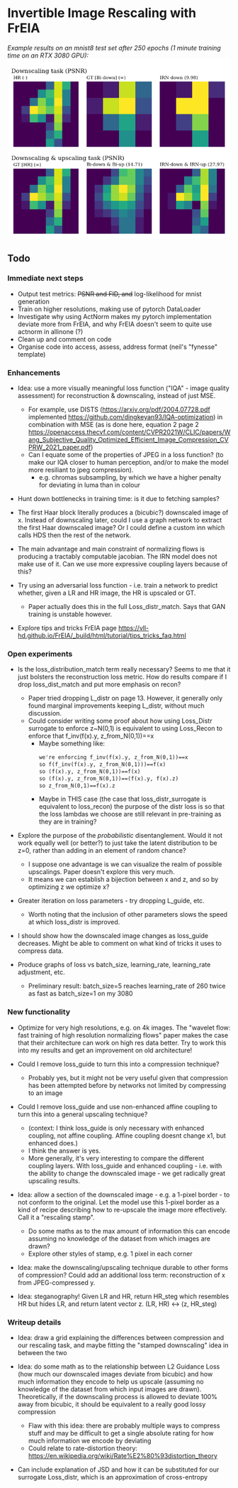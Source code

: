 # Invertible Image Rescaling with FrEIA

*Example results on an mnist8 test set after 250 epochs (1 minute training time on an RTX 3080 GPU):*
![Example output!](/output/out_1643816086_0.png "Example output")

## Todo

### Immediate next steps

- Output test metrics: ~~PSNR and FID, and~~ log-likelihood for mnist generation
- Train on higher resolutions, making use of pytorch DataLoader
- Investigate why using ActNorm makes my pytorch implementation deviate more from FrEIA, and why FrEIA doesn't seem to quite use actnorm in allinone (?)
- Clean up and comment on code
- Organise code into access, assess, address format (neil's "fynesse" template)

### Enhancements

- Idea: use a more visually meaningful loss function ("IQA" - image quality assessment) for reconstruction & downscaling, instead of just MSE.
  - For example, use DISTS (https://arxiv.org/pdf/2004.07728.pdf implemented https://github.com/dingkeyan93/IQA-optimization) in combination with MSE (as is done here, equation 2 page 2 https://openaccess.thecvf.com/content/CVPR2021W/CLIC/papers/Wang_Subjective_Quality_Optimized_Efficient_Image_Compression_CVPRW_2021_paper.pdf)
  - Can I equate some of the properties of JPEG in a loss function? (to make our IQA closer to human perception, and/or to make the model more resiliant to jpeg compression).
    - e.g. chromas subsampling, by which we have a higher penalty for deviating in luma than in colour

- Hunt down bottlenecks in training time: is it due to fetching samples?

- The first Haar block literally produces a (bicubic?) downscaled image of x. Instead of downscaling later, could I use a graph network to extract the first Haar downscaled image? Or I could define a custom inn which calls HDS then the rest of the network.

- The main advantage and main constraint of normalizing flows is producing a tractably computable jacobian. The IRN model does not make use of it. Can we use more expressive coupling layers because of this?

- Try using an adversarial loss function - i.e. train a network to predict whether, given a LR and HR image, the HR is upscaled or GT.
	- Paper actually does this in the full Loss_distr_match. Says that GAN training is unstable however.

- Explore tips and tricks FrEIA page https://vll-hd.github.io/FrEIA/_build/html/tutorial/tips_tricks_faq.html

### Open experiments

- Is the loss_distribution_match term really necessary? Seems to me that it just bolsters the reconstruction loss metric. How do results compare if I drop loss_dist_match and put more emphasis on recon?
  - Paper tried dropping L_distr on page 13. However, it generally only found marginal improvements keeping L_distr, without much discussion.
  - Could consider writing some proof about how using Loss_Distr surrogate to enforce z~N(0,1) is equivalent to using Loss_Recon to enforce that f_inv(f(x).y, z_from_N(0,1))==x
    - Maybe something like:
      ```
      we're enforcing f_inv(f(x).y, z_from_N(0,1))==x
      so f(f_inv(f(x).y, z_from_N(0,1)))==f(x)
      so (f(x).y, z_from_N(0,1))==f(x)
      so (f(x).y, z_from_N(0,1))==(f(x).y, f(x).z)
      so z_from_N(0,1)==f(x).z
      ```
    - Maybe in THIS case (the case that loss_distr_surrogate is equivalent to loss_recon) the purpose of the distr loss is so that the loss lambdas we choose are still relevant in pre-training as they are in training?

- Explore the purpose of the *probabilistic* disentanglement. Would it not work equally well (or better?) to just take the latent distribution to be z=0, rather than adding in an element of random chance?
	- I suppose one advantage is we can visualize the realm of possible upscalings. Paper doesn't explore this very much.
	- It means we can establish a bijection between x and z, and so by optimizing z we optimize x?

- Greater iteration on loss parameters - try dropping L_guide, etc.
	- Worth noting that the inclusion of other parameters slows the speed at which loss_distr is improved.

- I should show how the downscaled image changes as loss_guide decreases. Might be able to comment on what kind of tricks it uses to compress data.

- Produce graphs of loss vs batch_size, learning_rate, learning_rate adjustment, etc.
	- Preliminary result: batch_size=5 reaches learning_rate of 260 twice as fast as batch_size=1 on my 3080

### New functionality

- Optimize for very high resolutions, e.g. on 4k images. The "wavelet flow: fast training of high resolution normalizing flows" paper makes the case that their architecture can work on high res data better. Try to work this into my results and get an improvement on old architecture!

- Could I remove loss_guide to turn this into a compression technique?
	- Probably yes, but it might not be very useful given that compression has been attempted before by networks not limited by compressing to an image

- Could I remove loss_guide and use non-enhanced affine coupling to turn this into a general upscaling technique?
	- (context: I think loss_guide is only necessary with enhanced coupling, not affine coupling. Affine coupling doesnt change x1, but enhanced does.)
	- I think the answer is yes.
  - More generally, it's very interesting to compare the different coupling layers. With loss_guide and enhanced coupling - i.e. with the ability to change the downscaled image - we get radically great upscaling results.

- Idea: allow a section of the downscaled image - e.g. a 1-pixel border - to not conform to the original. Let the model use this 1-pixel border as a kind of recipe describing how to re-upscale the image more effectively. Call it a "rescaling stamp".
	- Do some maths as to the max amount of information this can encode assuming no knowledge of the dataset from which images are drawn?
	- Explore other styles of stamp, e.g. 1 pixel in each corner

- Idea: make the downscaling/upscaling technique durable to other forms of compression? Could add an additional loss term: reconstruction of x from JPEG-compressed y.

- Idea: steganography! Given LR and HR, return HR_steg which resembles HR but hides LR, and return latent vector z. (LR, HR) <-> (z, HR_steg)

### Writeup details

- Idea: draw a grid explaining the differences between compression and our rescaling task, and maybe fitting the "stamped downscaling" idea in between the two

- Idea: do some math as to the relationship between L2 Guidance Loss (how much our downscaled images deviate from bicubic) and how much information they encode to help us upscale (assuming no knowledge of the dataset from which input images are drawn). Theoretically, if the downscaling process is allowed to deviate 100% away from bicubic, it should be equivalent to a really good lossy compression
  - Flaw with this idea: there are probably multiple ways to compress stuff and may be difficult to get a single absolute rating for how much information we encode by deviating
  - Could relate to rate-distortion theory: https://en.wikipedia.org/wiki/Rate%E2%80%93distortion_theory
 
 - Can include explanation of JSD and how it can be substituted for our surrogate Loss_distr, which is an approximation of cross-entropy
